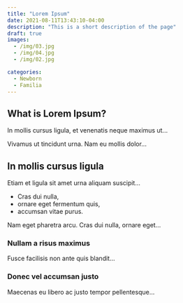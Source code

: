 ```yaml
---
title: "Lorem Ipsum"
date: 2021-08-11T13:43:10-04:00
description: "This is a short description of the page"
draft: true
images:
  - /img/03.jpg
  - /img/04.jpg
  - /img/02.jpg

categories:
  - Newborn
  - Familia
---
```


## What is Lorem Ipsum?
In mollis cursus ligula, et venenatis neque maximus ut...

Vivamus ut tincidunt urna. Nam eu mollis dolor...

## In mollis cursus ligula
Etiam et ligula sit amet urna aliquam suscipit...

- Cras dui nulla,
- ornare eget fermentum quis, 
- accumsan vitae purus.

Nam eget pharetra arcu. Cras dui nulla, ornare eget...

### Nullam a risus maximus
Fusce facilisis non ante quis blandit...

### Donec vel accumsan justo
Maecenas eu libero ac justo tempor pellentesque...
